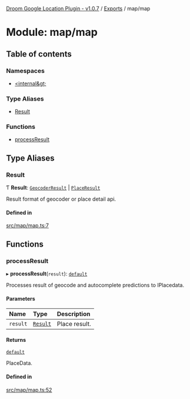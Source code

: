 [Droom Google Location Plugin - v1.0.7](../README.md) / [Exports](../modules.md) / map/map

# Module: map/map

## Table of contents

### Namespaces

- [&lt;internal\&gt;](map_map._internal_.md)

### Type Aliases

- [Result](map_map.md#result)

### Functions

- [processResult](map_map.md#processresult)

## Type Aliases

### Result

Ƭ **Result**: [`GeocoderResult`](../interfaces/map_map._internal_.GeocoderResult.md) \| [`PlaceResult`](../interfaces/map_map._internal_.PlaceResult.md)

Result format of geocoder or place detail api.

#### Defined in

[src/map/map.ts:7](https://github.com/hitendrarao/location/blob/fe59d74/src/map/map.ts#L7)

## Functions

### processResult

▸ **processResult**(`result`): [`default`](../interfaces/interface_placedata.default.md)

Processes result of geocode and autocomplete predictions to IPlacedata.

#### Parameters

| Name | Type | Description |
| :------ | :------ | :------ |
| `result` | [`Result`](map_map.md#result) | Place result. |

#### Returns

[`default`](../interfaces/interface_placedata.default.md)

PlaceData.

#### Defined in

[src/map/map.ts:52](https://github.com/hitendrarao/location/blob/fe59d74/src/map/map.ts#L52)
